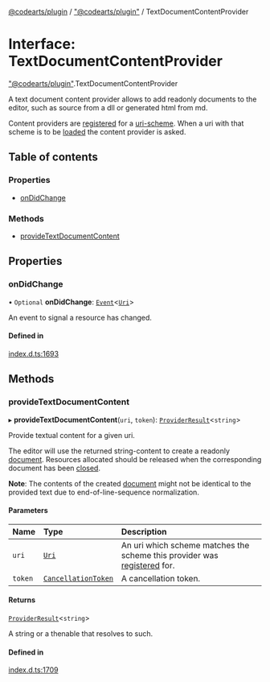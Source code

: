 [@codearts/plugin](../README.md) / ["@codearts/plugin"](../modules/_codearts_plugin_.md) / TextDocumentContentProvider

# Interface: TextDocumentContentProvider

["@codearts/plugin"](../modules/_codearts_plugin_.md).TextDocumentContentProvider

A text document content provider allows to add readonly documents
to the editor, such as source from a dll or generated html from md.

Content providers are [registered](../modules/codearts_plugin_.workspace.md#registertextdocumentcontentprovider)
for a [uri-scheme](../classes/codearts_plugin_.Uri.md#scheme). When a uri with that scheme is to
be [loaded](../modules/codearts_plugin_.workspace.md#opentextdocument) the content provider is
asked.

## Table of contents

### Properties

- [onDidChange](codearts_plugin_.TextDocumentContentProvider.md#ondidchange)

### Methods

- [provideTextDocumentContent](codearts_plugin_.TextDocumentContentProvider.md#providetextdocumentcontent)

## Properties

### onDidChange

• `Optional` **onDidChange**: [`Event`](codearts_plugin_.Event.md)<[`Uri`](../classes/codearts_plugin_.Uri.md)\>

An event to signal a resource has changed.

#### Defined in

[index.d.ts:1693](https://github.com/xyz-fish/cloudide-plugin-api/blob/9927cd6/index.d.ts#L1693)

## Methods

### provideTextDocumentContent

▸ **provideTextDocumentContent**(`uri`, `token`): [`ProviderResult`](../modules/_codearts_plugin_.md#providerresult)<`string`\>

Provide textual content for a given uri.

The editor will use the returned string-content to create a readonly
[document](codearts_plugin_.TextDocument.md). Resources allocated should be released when
the corresponding document has been [closed](../modules/codearts_plugin_.workspace.md#ondidclosetextdocument).

**Note**: The contents of the created [document](codearts_plugin_.TextDocument.md) might not be
identical to the provided text due to end-of-line-sequence normalization.

#### Parameters

| Name | Type | Description |
| :------ | :------ | :------ |
| `uri` | [`Uri`](../classes/codearts_plugin_.Uri.md) | An uri which scheme matches the scheme this provider was [registered](../modules/codearts_plugin_.workspace.md#registertextdocumentcontentprovider) for. |
| `token` | [`CancellationToken`](codearts_plugin_.CancellationToken.md) | A cancellation token. |

#### Returns

[`ProviderResult`](../modules/_codearts_plugin_.md#providerresult)<`string`\>

A string or a thenable that resolves to such.

#### Defined in

[index.d.ts:1709](https://github.com/xyz-fish/cloudide-plugin-api/blob/9927cd6/index.d.ts#L1709)
